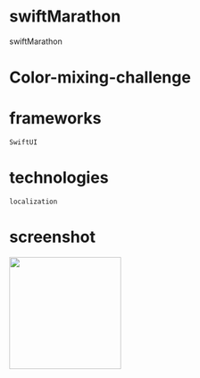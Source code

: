 # swiftMarathon
swiftMarathon 

# Color-mixing-challenge
# frameworks
```
SwiftUI

```
# technologies
```
localization
```
# screenshot

<img src="https://github.com/nikita-krupenko/Color-mixing-challenge/assets/118828572/f6d2ee81-62bc-4d94-a723-71f9fa0c26e9" width="200" />
